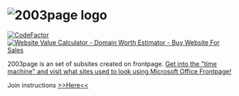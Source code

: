 # ![2003page logo](http://2003page.ga/index_files/image001.gif)
[![CodeFactor](https://www.codefactor.io/repository/github/2003tech/2003page.ga/badge)](https://www.codefactor.io/repository/github/2003tech/2003page.ga) 
<a href='http://www.siteprice.org/website-worth/www.2003page.ga'><img border='0' alt='Website Value Calculator - Domain Worth Estimator - Buy Website For Sales' title='Website Value Calculator - Domain Worth Estimator - Buy Website For Sales' src='http://www.siteprice.org/widgets/2/2003page.ga.png'/></a>


2003page is an set of subsites created on frontpage. [Get into the "time machine" and visit what sites used to look using Microsoft Office Frontpage!](http://2003page.ga)


Join instructions [>>Here<<](tlwxpuser/join.md)
